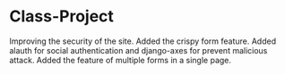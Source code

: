 # Class-Project

Improving the security of the site.
Added the crispy form feature.
Added alauth for social authentication and django-axes for prevent malicious attack.
Added the feature of multiple forms in a single page.
